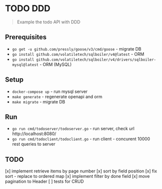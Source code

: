 # TODO DDD

> Example the todo API with DDD

## Prerequisites

* `go get -u github.com/pressly/goose/v3/cmd/goose` - migrate DB
* `go install github.com/volatiletech/sqlboiler/v4@latest` - ORM
* `go install github.com/volatiletech/sqlboiler/v4/drivers/sqlboiler-mysql@latest` - ORM (MySQL)

## Setup

* `docker-compose up` - run mysql server
* `make generate` - regenerate openapi and orm
* `make migrate` - migrate DB

## Run

* `go run cmd/todoserver/todoserver.go` - run server, check url http://localhost:8080/
* `go run cmd/todoclient/todoclient.go` - run client - concurent 10000 rest queries to server

## TODO

[x] implement retrieve items by page number
[x] sort by field position
[x] fix sort - replace to ordered map
[x] implement filter by done field
[x] move pagination to Header
[ ] tests for CRUD
